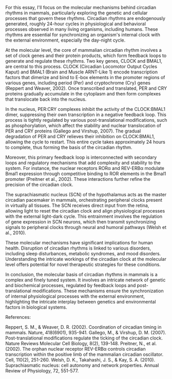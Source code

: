 For this essay, I'll focus on the molecular mechanisms behind circadian rhythms in mammals, particularly exploring the genetic and cellular processes that govern these rhythms. Circadian rhythms are endogenously generated, roughly 24-hour cycles in physiological and behavioral processes observed in many living organisms, including humans. These rhythms are essential for synchronizing an organism's internal clock with the external environment, especially the day-night cycle.

At the molecular level, the core of mammalian circadian rhythm involves a set of clock genes and their protein products, which form feedback loops to generate and regulate these rhythms. Two key genes, CLOCK and BMAL1, are central to this process. CLOCK (Circadian Locomotor Output Cycles Kaput) and BMAL1 (Brain and Muscle ARNT-Like 1) encode transcription factors that dimerize and bind to E-box elements in the promoter regions of various genes, including period (Per) and cryptochrome (Cry) genes (Reppert and Weaver, 2002). Once transcribed and translated, PER and CRY proteins gradually accumulate in the cytoplasm and then form complexes that translocate back into the nucleus.

In the nucleus, PER:CRY complexes inhibit the activity of the CLOCK:BMAL1 dimer, suppressing their own transcription in a negative feedback loop. This process is tightly regulated by various post-translational modifications, such as phosphorylation, which affect the stability and nuclear translocation of PER and CRY proteins (Gallego and Virshup, 2007). The gradual degradation of PER and CRY relieves their inhibition on CLOCK:BMAL1, allowing the cycle to restart. This entire cycle takes approximately 24 hours to complete, thus forming the basis of the circadian rhythm.

Moreover, this primary feedback loop is interconnected with secondary loops and regulatory mechanisms that add complexity and stability to the system. For instance, the nuclear receptors RORα and REV-ERBα modulate Bmal1 expression through competitive binding to ROR elements in the Bmal1 promoter (Preitner et al., 2002). These interactions further refine the precision of the circadian clock.

The suprachiasmatic nucleus (SCN) of the hypothalamus acts as the master circadian pacemaker in mammals, orchestrating peripheral clocks present in virtually all tissues. The SCN receives direct input from the retina, allowing light to reset the circadian clock and align physiological processes with the external light-dark cycle. This entrainment involves the regulation of gene expression in SCN neurons, which then transmit synchronizing signals to peripheral clocks through neural and humoral pathways (Welsh et al., 2010).

These molecular mechanisms have significant implications for human health. Disruption of circadian rhythms is linked to various disorders, including sleep disturbances, metabolic syndromes, and mood disorders. Understanding the intricate workings of the circadian clock at the molecular level offers potential for novel therapeutic strategies for these conditions.

In conclusion, the molecular basis of circadian rhythms in mammals is a complex and finely tuned system. It involves an intricate network of genetic and biochemical processes, regulated by feedback loops and post-translational modifications. These mechanisms ensure the synchronization of internal physiological processes with the external environment, highlighting the intricate interplay between genetics and environmental factors in biological systems.

References:

Reppert, S. M., & Weaver, D. R. (2002). Coordination of circadian timing in mammals. Nature, 418(6901), 935-941.
Gallego, M., & Virshup, D. M. (2007). Post-translational modifications regulate the ticking of the circadian clock. Nature Reviews Molecular Cell Biology, 8(2), 139-148.
Preitner, N., et al. (2002). The orphan nuclear receptor REV-ERBα controls circadian transcription within the positive limb of the mammalian circadian oscillator. Cell, 110(2), 251-260.
Welsh, D. K., Takahashi, J. S., & Kay, S. A. (2010). Suprachiasmatic nucleus: cell autonomy and network properties. Annual Review of Physiology, 72, 551-577.
